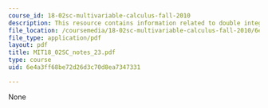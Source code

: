 ```yaml
---
course_id: 18-02sc-multivariable-calculus-fall-2010
description: This resource contains information related to double integration.
file_location: /coursemedia/18-02sc-multivariable-calculus-fall-2010/6e4a3ff68be72d26d3c70d8ea7347331_MIT18_02SC_notes_23.pdf
file_type: application/pdf
layout: pdf
title: MIT18_02SC_notes_23.pdf
type: course
uid: 6e4a3ff68be72d26d3c70d8ea7347331

---
```

None